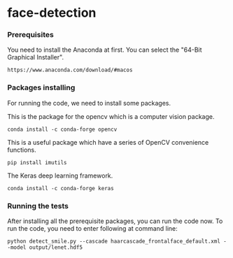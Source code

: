 # face-detection

### Prerequisites
You need to install the Anaconda at first. You can select the "64-Bit Graphical Installer".

```
https://www.anaconda.com/download/#macos
```

### Packages installing
For running the code, we need to install some packages.

This is the package for the opencv which is a computer vision package.
```
conda install -c conda-forge opencv 
```
This is a useful package which have a series of OpenCV convenience functions.
```
pip install imutils 
```
The Keras deep learning framework.
```
conda install -c conda-forge keras
```

### Running the tests
After installing all the prerequisite packages, you can run the code now. To run the code, you need to enter following at command line:
```
python detect_smile.py --cascade haarcascade_frontalface_default.xml --model output/lenet.hdf5 
```
